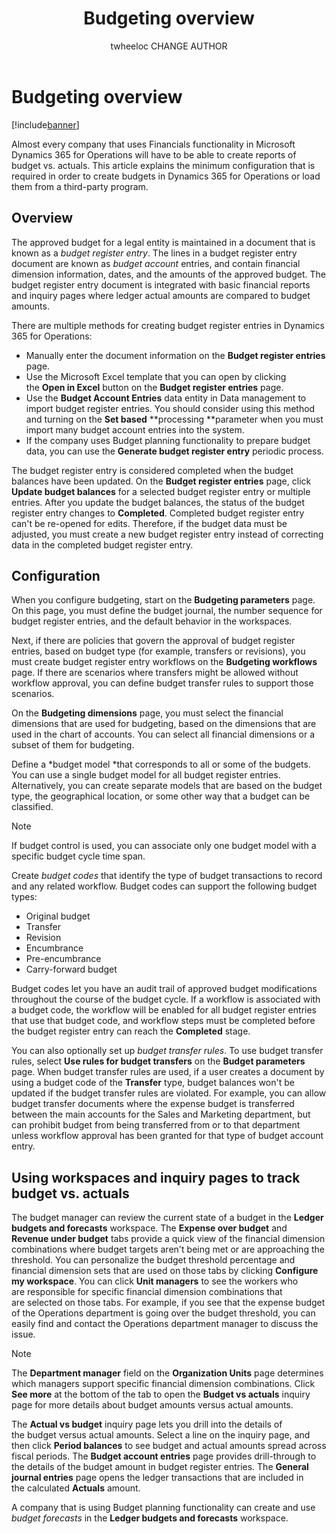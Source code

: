 ﻿---
# required metadata

title: Budgeting overview 
description: Almost every company that uses Financials functionality in Microsoft Dynamics 365 for Operations will have to be able to create reports of budget vs. actuals. This article explains the minimum configuration that is required in order to create budgets in Dynamics 365 for Operations or load them from a third-party program.
author: twheeloc CHANGE AUTHOR 
manager: AnnBe
ms.date: 05/05/2017
ms.topic: article
ms.prod: 
ms.service: Dynamics365Operations
ms.technology: 

# optional metadata

# ms.search.form: 
# ROBOTS: 
audience: Application User
# ms.devlang: 
# ms.reviewer: 101
ms.search.scope: AX 7.0.0, Operations, Core
# ms.tgt_pltfrm: 
ms.custom: 60113
ms.assetid: 28a9793e-d376-47af-a345-69046bad17df
ms.search.region: global
# ms.search.industry: 
ms.author: sigitac
ms.search.validFrom: 2016-02-28
ms.dyn365.ops.version: AX 7.0.0

---

# Budgeting overview

[!include[banner](../includes/banner.md)]


Almost every company that uses Financials functionality in Microsoft Dynamics 365 for Operations will have to be able to create reports of budget vs. actuals. This article explains the minimum configuration that is required in order to create budgets in Dynamics 365 for Operations or load them from a third-party program.

Overview
--------

The approved budget for a legal entity is maintained in a document that is known as a *budget register entry*. The lines in a budget register entry document are known as *budget account* entries, and contain financial dimension information, dates, and the amounts of the approved budget. The budget register entry document is integrated with basic financial reports and inquiry pages where ledger actual amounts are compared to budget amounts. 

There are multiple methods for creating budget register entries in Dynamics 365 for Operations:

-   Manually enter the document information on the **Budget register entries** page.
-   Use the Microsoft Excel template that you can open by clicking the **Open in Excel** button on the **Budget register entries** page.
-   Use the **Budget Account Entries** data entity in Data management to import budget register entries. You should consider using this method and turning on the **Set based** **processing **parameter when you must import many budget account entries into the system.
-   If the company uses Budget planning functionality to prepare budget data, you can use the **Generate budget register entry** periodic process.

The budget register entry is considered completed when the budget balances have been updated. On the **Budget register entries** page, click **Update budget balances** for a selected budget register entry or multiple entries. After you update the budget balances, the status of the budget register entry changes to **Completed**. Completed budget register entry can't be re-opened for edits. Therefore, if the budget data must be adjusted, you must create a new budget register entry instead of correcting data in the completed budget register entry.

## Configuration
When you configure budgeting, start on the **Budgeting parameters** page. On this page, you must define the budget journal, the number sequence for budget register entries, and the default behavior in the workspaces.

Next, if there are policies that govern the approval of budget register entries, based on budget type (for example, transfers or revisions), you must create budget register entry workflows on the **Budgeting workflows** page. If there are scenarios where transfers might be allowed without workflow approval, you can define budget transfer rules to support those scenarios. 

On the **Budgeting dimensions** page, you must select the financial dimensions that are used for budgeting, based on the dimensions that are used in the chart of accounts. You can select all financial dimensions or a subset of them for budgeting.

Define a *budget model *that corresponds to all or some of the budgets. You can use a single budget model for all budget register entries. Alternatively, you can create separate models that are based on the budget type, the geographical location, or some other way that a budget can be classified. 

> [!NOTE] 
> If budget control is used, you can associate only one budget model with a specific budget cycle time span. 

Create *budget codes* that identify the type of budget transactions to record and any related workflow. Budget codes can support the following budget types:

-   Original budget
-   Transfer
-   Revision
-   Encumbrance
-   Pre-encumbrance
-   Carry-forward budget

Budget codes let you have an audit trail of approved budget modifications throughout the course of the budget cycle. If a workflow is associated with a budget code, the workflow will be enabled for all budget register entries that use that budget code, and workflow steps must be completed before the budget register entry can reach the **Completed** stage.  

You can also optionally set up *budget transfer rules*. To use budget transfer rules, select **Use rules for budget transfers** on the **Budget parameters** page. When budget transfer rules are used, if a user creates a document by using a budget code of the **Transfer** type, budget balances won't be updated if the budget transfer rules are violated. For example, you can allow budget transfer documents where the expense budget is transferred between the main accounts for the Sales and Marketing department, but can prohibit budget from being transferred from or to that department unless workflow approval has been granted for that type of budget account entry.

## Using workspaces and inquiry pages to track budget vs. actuals
The budget manager can review the current state of a budget in the **Ledger budgets and forecasts** workspace. The **Expense over budget** and **Revenue under budget** tabs provide a quick view of the financial dimension combinations where budget targets aren't being met or are approaching the threshold. You can personalize the budget threshold percentage and financial dimension sets that are used on those tabs by clicking **Configure my workspace**. You can click **Unit managers** to see the workers who are responsible for specific financial dimension combinations that are selected on those tabs. For example, if you see that the expense budget of the Operations department is going over the budget threshold, you can easily find and contact the Operations department manager to discuss the issue. 

> [!NOTE] 
> The **Department manager** field on the **Organization Units** page determines which managers support specific financial dimension combinations. Click **See more** at the bottom of the tab to open the **Budget vs actuals** inquiry page for more details about budget amounts versus actual amounts. 

The **Actual vs budget** inquiry page lets you drill into the details of the budget versus actual amounts. Select a line on the inquiry page, and then click **Period balances** to see budget and actual amounts spread across fiscal periods. The **Budget account entries** page provides drill-through to the details of the budget amount in budget register entries. The **General journal entries** page opens the ledger transactions that are included in the calculated **Actuals** amount. 

A company that is using Budget planning functionality can create and use *budget forecasts* in the **Ledger budgets and forecasts** workspace.



